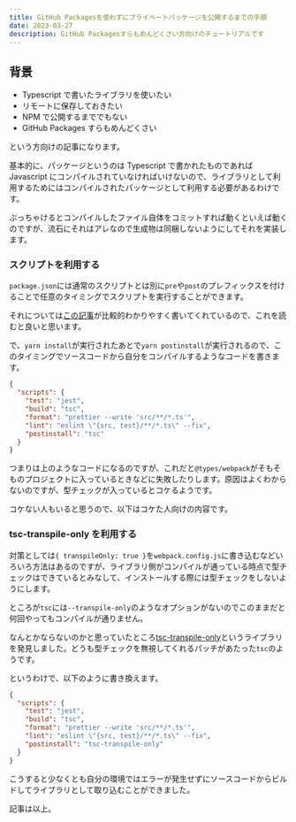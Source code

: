 ```yaml
---
title: GitHub Packagesを使わずにプライベートパッケージを公開するまでの手順
date: 2023-03-27
description: GitHub Packagesすらもめんどくさい方向けのチュートリアルです
---
```


## 背景

- Typescript で書いたライブラリを使いたい
- リモートに保存しておきたい
- NPM で公開するまででもない
- GitHub Packages すらもめんどくさい

という方向けの記事になります。

基本的に、パッケージというのは Typescript で書かれたものであれば Javascript にコンパイルされていなければいけないので、ライブラリとして利用するためにはコンパイルされたパッケージとして利用する必要があるわけです。

ぶっちゃけるとコンパイルしたファイル自体をコミットすれば動くといえば動くのですが、流石にそれはアレなので生成物は同梱しないようにしてそれを実装します。

### スクリプトを利用する

`package.json`には通常のスクリプトとは別に`pre`や`post`のプレフィックスを付けることで任意のタイミングでスクリプトを実行することができます。

それについては[この記事](https://www.twilio.com/blog/npm-scripts)が比較的わかりやすく書いてくれているので、これを読むと良いと思います。

で、`yarn install`が実行されたあとで`yarn postinstall`が実行されるので、このタイミングでソースコードから自分をコンパイルするようなコードを書きます。

```json
{
  "scripts": {
    "test": "jest",
    "build": "tsc",
    "format": "prettier --write 'src/**/*.ts'",
    "lint": "eslint \"{src, test}/**/*.ts\" --fix",
    "postinstall": "tsc"
  }
}
```

つまりは上のようなコードになるのですが、これだと`@types/webpack`がそもそものプロジェクトに入っているときなどに失敗したりします。原因はよくわからないのですが、型チェックが入っているとコケるようです。

コケない人もいると思うので、以下はコケた人向けの内容です。

### tsc-transpile-only を利用する

対策としては`{ transpileOnly: true }`を`webpack.config.js`に書き込むなどいろいろ方法はあるのですが、ライブラリ側がコンパイルが通っている時点で型チェックはできているとみなして、インストールする際には型チェックをしないようにします。

ところが`tsc`には`--transpile-only`のようなオプションがないのでこのままだと何回やってもコンパイルが通りません。

なんとかならないのかと思っていたところ[tsc-transpile-only](https://www.npmjs.com/package/tsc-transpile-only)というライブラリを発見しました。どうも型チェックを無視してくれるパッチがあたった`tsc`のようです。

というわけで、以下のように書き換えます。

```json
{
  "scripts": {
    "test": "jest",
    "build": "tsc",
    "format": "prettier --write 'src/**/*.ts'",
    "lint": "eslint \"{src, test}/**/*.ts\" --fix",
    "postinstall": "tsc-transpile-only"
  }
}
```

こうすると少なくとも自分の環境ではエラーが発生せずにソースコードからビルドしてライブラリとして取り込むことができました。

記事は以上。
